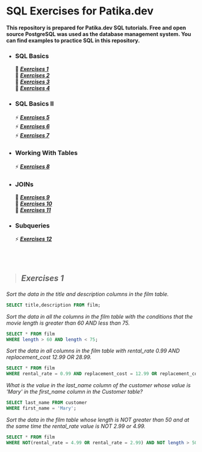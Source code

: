 # SQL Exercises for Patika.dev
**This repository is prepared for Patika.dev SQL tutorials. Free and open source PostgreSQL was used as the database management system. You can find examples to practice SQL in this repository.**
&nbsp;
- ### SQL Basics
   🌌 ***<a href='#Exercises 1'>Exercises 1</a><br>***
   🌌 ***<a href='#Exercises 2'>Exercises 2</a><br>***
   🌌 ***<a href='#Exercises 3'>Exercises 3</a><br>***
   🌌 ***<a href='#Exercises 4'>Exercises 4</a><br>***
- ### SQL Basics II
   ⚡ ***<a href='#Exercises 5'>Exercises 5</a><br>***
   ⚡ ***<a href='#Exercises 6'>Exercises 6</a><br>***
   ⚡ ***<a href='#Exercises 7'>Exercises 7</a><br>***
- ### Working With Tables
   ⚡ ***<a href='#Exercises 8'>Exercises 8</a><br>***
- ### JOINs
   🔸  ***<a href='#Exercises 9'>Exercises 9</a><br>***
   🔸  ***<a href='#Exercises 10'>Exercises 10</a><br>***
   🔸  ***<a href='#Exercises 11'>Exercises 11</a><br>***
- ### Subqueries
   ⚡ ***<a href='#Exercises 12'>Exercises 12</a><br>***

<br/><br/>

> ## ***<p id = 'Exercises 1' > Exercises 1 </p>***
 _Sort the data in the title and description columns in the film table._
~~~sql
SELECT title,description FROM film;
~~~
_Sort the data in all the columns in the film table with the conditions that the movie length is greater than 60 AND less than 75._
~~~sql
SELECT * FROM film 
WHERE length > 60 AND length < 75;
~~~
_Sort the data in all columns in the film table with rental_rate 0.99 AND replacement_cost 12.99 OR 28.99._
~~~sql
SELECT * FROM film 
WHERE rental_rate = 0.99 AND replacement_cost = 12.99 OR replacement_cost = 28.99;
~~~
_What is the value in the last_name column of the customer whose value is 'Mary' in the first_name column in the Customer table?_
~~~sql
SELECT last_name FROM customer 
WHERE first_name = 'Mary';
~~~
_Sort the data in the film table whose length is NOT greater than 50 and at the same time the rental_rate value is NOT 2.99 or 4.99._
~~~sql
SELECT * FROM film 
WHERE NOT(rental_rate = 4.99 OR rental_rate = 2.99) AND NOT length > 50;
~~~
